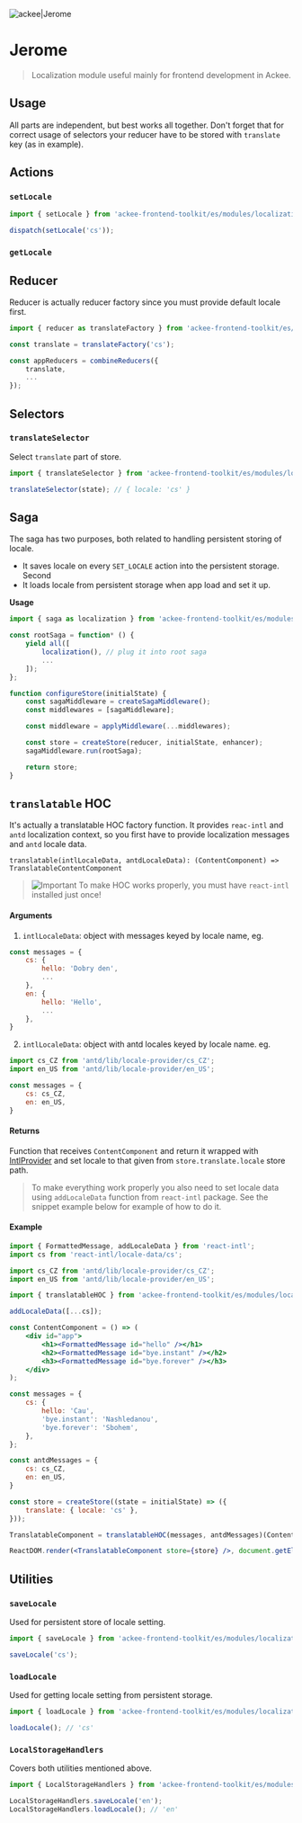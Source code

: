 ![ackee|Jerome](https://img.ack.ee/ackee/image/github/js)

# Jerome

> Localization module useful mainly for frontend development in Ackee.

## Usage

All parts are independent, but best works all together. Don't forget that for correct usage of selectors your reducer have to be stored with `translate` key (as in example).

## Actions

### `setLocale`

```js
import { setLocale } from 'ackee-frontend-toolkit/es/modules/localization';

dispatch(setLocale('cs'));
```

### `getLocale`


## Reducer

Reducer is actually reducer factory since you must provide default locale first.

```js
import { reducer as translateFactory } from 'ackee-frontend-toolkit/es/modules/localization';

const translate = translateFactory('cs');

const appReducers = combineReducers({
    translate,
    ...
});

```

## Selectors

### `translateSelector`

Select `translate` part of store.

```js
import { translateSelector } from 'ackee-frontend-toolkit/es/modules/localization';

translateSelector(state); // { locale: 'cs' }

```

## Saga

The saga has two purposes, both related to handling persistent storing of locale. 

* It saves locale on every `SET_LOCALE` action into the persistent storage. Second
* It loads locale from persistent storage when app load and set it up.

**Usage**

```js
import { saga as localization } from 'ackee-frontend-toolkit/es/modules/localization';

const rootSaga = function* () {
    yield all([
        localization(), // plug it into root saga
        ...
    ]);
};

function configureStore(initialState) {
    const sagaMiddleware = createSagaMiddleware();
    const middlewares = [sagaMiddleware];

    const middleware = applyMiddleware(...middlewares);

    const store = createStore(reducer, initialState, enhancer);
    sagaMiddleware.run(rootSaga);

    return store;
}
```


## `translatable` HOC

It's actually a translatable HOC factory function. It provides `reac-intl` and `antd` localization context, so you first have to provide localization messages and `antd` locale data.

`translatable(intlLocaleData, antdLocaleData): (ContentComponent) => TranslatableContentComponent`

> ![Important](../../../docs/alert-icon.png "Improtant note")
To make HOC works properly, you must have `react-intl` installed just once!

#### Arguments
1. `intlLocaleData`: object with messages keyed by locale name, eg.


```js
const messages = {
    cs: {
        hello: 'Dobry den',
        ...
    },
    en: {
        hello: 'Hello',
        ...
    },
}
```

2. `intlLocaleData`: object with antd locales keyed by locale name. eg.

```js
import cs_CZ from 'antd/lib/locale-provider/cs_CZ';
import en_US from 'antd/lib/locale-provider/en_US';

const messages = {
    cs: cs_CZ,
    en: en_US,
}
```

#### Returns
Function that receives `ContentComponent` and return it wrapped with [IntlProvider](https://github.com/yahoo/react-intl/wiki/Components#intlprovider) and set locale to that given from
`store.translate.locale` store path.

> To make everything work properly you also need to set locale data using `addLocaleData` function from
`react-intl` package. See the snippet example below for example of how to do it.

#### Example

```jsx
import { FormattedMessage, addLocaleData } from 'react-intl';
import cs from 'react-intl/locale-data/cs';

import cs_CZ from 'antd/lib/locale-provider/cs_CZ';
import en_US from 'antd/lib/locale-provider/en_US';

import { translatableHOC } from 'ackee-frontend-toolkit/es/modules/localization';

addLocaleData([...cs]);

const ContentComponent = () => (
    <div id="app">
        <h1><FormattedMessage id="hello" /></h1>
        <h2><FormattedMessage id="bye.instant" /></h2>
        <h3><FormattedMessage id="bye.forever" /></h3>
    </div>
);

const messages = {
    cs: {
        hello: 'Cau',
        'bye.instant': 'Nashledanou',
        'bye.forever': 'Sbohem',
    },
};

const antdMessages = {
    cs: cs_CZ,
    en: en_US,
}

const store = createStore((state = initialState) => ({
    translate: { locale: 'cs' },
}));

TranslatableComponent = translatableHOC(messages, antdMessages)(ContentComponent);

ReactDOM.render(<TranslatableComponent store={store} />, document.getElementById('app'));
```

## Utilities

### `saveLocale`

Used for persistent store of locale setting.

```js
import { saveLocale } from 'ackee-frontend-toolkit/es/modules/localization';

saveLocale('cs');
```

### `loadLocale`

Used for getting locale setting from persistent storage.

```js
import { loadLocale } from 'ackee-frontend-toolkit/es/modules/localization';

loadLocale(); // 'cs'
```

### `LocalStorageHandlers`

Covers both utilities mentioned above.

```js
import { LocalStorageHandlers } from 'ackee-frontend-toolkit/es/modules/localization';

LocalStorageHandlers.saveLocale('en');
LocalStorageHandlers.loadLocale(); // 'en'
```


